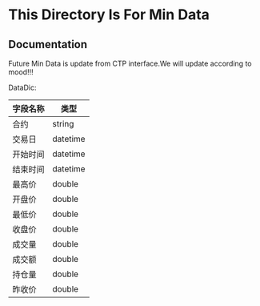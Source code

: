 # This Directory Is For Min Data

## Documentation
Future Min Data is update from CTP interface.We will update according to mood!!!

DataDic:

|  字段名称   | 类型  |
|  ----  | ----  |
| 合约  | string |
| 交易日  | datetime |
| 开始时间  | datetime |
| 结束时间  | datetime |
| 最高价  | double |
| 开盘价  | double |
| 最低价  | double |
| 收盘价  | double |
| 成交量  | double |
| 成交额  | double |
| 持仓量  | double |
| 昨收价  | double |


